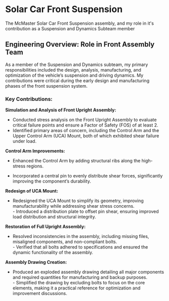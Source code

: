 # Solar Car Front Suspension
The McMaster Solar Car Front Suspension assembly, and my role in it's contribution as a Suspension and Dynamics Subteam member

## Engineering Overview: Role in Front Assembly Team

As a member of the Suspension and Dynamics subteam, my primary responsibilities included the design, analysis, manufacturing, and optimization of the vehicle’s suspension and driving dynamics. My contributions were critical during the early design and manufacturing phases of the front suspension system.  
### Key Contributions:

**Simulation and Analysis of Front Upright Assembly:**

+ Conducted stress analysis on the Front Upright Assembly to evaluate critical failure points and ensure a Factor of Safety (FOS) of at least 2.  
+ Identified primary areas of concern, including the Control Arm and the Upper Control Arm (UCA) Mount, both of which exhibited shear failure under load.  

**Control Arm Improvements:**

+ Enhanced the Control Arm by adding structural ribs along the high-stress regions.  
- Incorporated a central pin to evenly distribute shear forces, significantly improving the component’s durability.  

**Redesign of UCA Mount:**

- Redesigned the UCA Mount to simplify its geometry, improving manufacturability while addressing shear stress concerns.  
      - Introduced a distribution plate to offset pin shear, ensuring improved load distribution and structural integrity.  

**Restoration of Full Upright Assembly:**

- Resolved inconsistencies in the assembly, including missing files, misaligned components, and non-compliant bolts.  
      - Verified that all bolts adhered to specifications and ensured the dynamic functionality of the assembly.  

**Assembly Drawing Creation:**

- Produced an exploded assembly drawing detailing all major components and required quantities for manufacturing and backup purposes.  
      - Simplified the drawing by excluding bolts to focus on the core elements, making it a practical reference for optimization and improvement discussions.  
